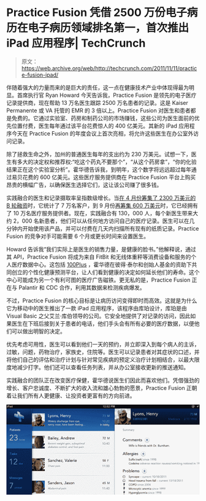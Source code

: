 # Practice Fusion 凭借 2500 万份电子病历在电子病历领域排名第一，首次推出 iPad 应用程序| TechCrunch

> 原文：<https://web.archive.org/web/http://techcrunch.com/2011/11/11/practice-fusion-ipad/>

伴随着强大的力量而来的是巨大的责任，这一点在健康技术产业中体现得最为明显。首席执行官 Ryan Howard 今天告诉我，Practice Fusion 是领先的电子医疗记录提供商，现在帮助 13 万名医生跟踪 2500 万名患者的记录。这是 Kaiser Permanente 或 VA 托管的 EMR 的 3 倍以上。Practice Fusion 对医生和患者都是免费的。它通过实验室、药房和制药公司的市场赚钱，这些公司为医生面前的优先位置付费，医生每年通过该平台花费惊人的 400 亿美元。其新的 iPad 应用程序今天在 Practice Fusion 的年度会议上首次亮相，将允许这些医生在办公室外访问记录。

除了拯救生命之外，加州的普通医生每年的支出约为 230 万美元。试想一下，医生有多大的决定权和推荐权:“吃这个药丸不要那个”，“从这个药房拿”，“你的化验结果正在这个实验室分析”。霍华德告诉我，到明年，这个数字将远远超过每年通过易贝花费的 600 亿美元。这些医疗服务提供商在 Practice Fusion 平台上购买昂贵的横幅广告，以确保医生选择它们，这让该公司赚了很多钱。

实践融合的医生和记录摄取率呈指数级增长。当[在 4 月份筹集了 2300 万美元的 B 轮融资](https://web.archive.org/web/20230324213632/https://techcrunch.com/2011/04/05/free-electronic-medical-records-service-practice-fusion-raises-23-million/)时，它统计了 7 万名客户，到 9 月份[再筹集 600 万美元](https://web.archive.org/web/20230324213632/https://techcrunch.com/2011/09/20/free-electronic-medical-records-service-practice-fusion-raises-6m-from-sv-angel-founders-fund-and-others/)时，它已经拥有了 10 万名医疗服务提供者。现在，实践融合有 130，000 人，每个新医生带来大约 2，000 名新患者，他们可以从任何地方访问自己的医疗记录。医生可以在几分钟内开始使用该产品，并可以付费在几天内扫描所有现有的纸质记录。Practice Fusion 的竞争对手可能需要 6 个月或更长时间来设置医生。

Howard 告诉我“我们实际上是医生的销售力量，是健康的脸书。”他解释说，通过其 API，Practice Fusion 将成为来自 FitBit 和无线体重秤等消费设备和服务的个人医疗数据中心。这包括 [100Plus](https://web.archive.org/web/20230324213632/https://techcrunch.com/2011/11/03/100plus-raises-500k-from-founders-fund-and-peter-thiel-to-predict-your-health/) ，霍华德在彼得·泰尔和创始人基金的资助下共同创立的个性化健康预测平台，让人们看到健康的决定如何延长他们的寿命。这个中心可能成为另一个有利可图的医疗广告磁铁。更无私的是，Practice Fusion 正在与 Palantir 和 CDC 合作，利用其数据来检测疾病爆发。

不过，Practice Fusion 的核心目标是让病历访问变得即时而高效。这就是为什么它为移动中的医生推出了一款 iPad 应用程序，该程序由库珀设计，库珀是由 Visual Basic 之父艾兰·库伯领导的公司。它安全地提供了对记录的访问，因此如果医生在下班后接到关于患者的电话，他们手头会有所有必要的医疗数据，以便他们可以做出明智的决定。

优先考虑可用性，医生可以看到他们一天的预约，并立即深入到每个病人的主诉，过敏，问题，药物治疗，家族史，住院等。医生可以记录患者对其症状的口述，并将他们自己的评估和治疗计划与针对常见疾病的预定义治疗计划相结合，以最大限度地减少打字。他们还可以查看任务列表，并从办公室接收更新的推送通知。

实践融合的团队正在改变医疗保健，霍华德说医生们因此而喜欢他们。凭借强劲的增长、客户忠诚度、不断扩大的收入流和雄心勃勃的愿景，Practice Fusion 正朝着让我们所有人更健康、让投资者更富有的方向前进。

[![](img/a89fe8c0dd7b3970dd1d2ce311342f86.png "Practice Fusion iPad App")](https://web.archive.org/web/20230324213632/https://techcrunch.com/wp-content/uploads/2011/11/practice-fusion-ipad-app1.png)